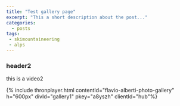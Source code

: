 ```yaml
---
title: "Test gallery page"
excerpt: "This a short description about the post..."
categories:
  - posts
tags: 
 - skimountaineering 
 - alps
---
```

### header2
this is a video2

{% include thronplayer.html contentId="flavio-alberti-photo-gallery" h="600px" divId="gallery1" pkey="a8yszh" clientId="hub"%}
